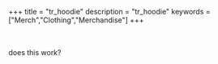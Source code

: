 +++
title = "tr_hoodie"
description = "tr_hoodie"
keywords = ["Merch","Clothing","Merchandise"]
+++

<br>
<br>
does this work?